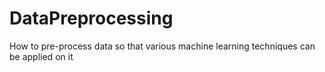 # DataPreprocessing
How to pre-process data so that various machine learning techniques can be applied on it
